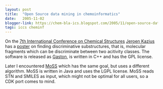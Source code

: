 ```yaml
---
layout: post
title:  "Open Source data mining in chemoinformatics"
date:   2005-11-02
blogger-link: https://chem-bla-ics.blogspot.com/2005/11/open-source-data-mining-in.html
tags: iccs cheminf
---
```


On the [7th International Conference on Chemical Structures](http://www.int-conf-chem-structures.org/)
[Jeroen Kazius](http://www.medchem.leidenuniv.nl/people/jeroen_kazius.htm) has a
[poster](http://www.liacs.nl/~snijssen/gaston/iccs.html) on finding discriminative substructures, that is, molecular fragments
which can be discriminate between two acitivity classes. The software is released as
[Gaston](http://www.liacs.nl/~snijssen/gaston/), is written in C++ and has the GPL license.

Later I encountered [MoSS](http://fuzzy.cs.uni-magdeburg.de/~borgelt/moss.html) which has the same goal, but uses a different algorithm.
MoSS is written in Java and uses the LGPL license. MoSS reads STN and SMILES as input, which might not be optimal for all users,
so a CDK port comes to mind.
